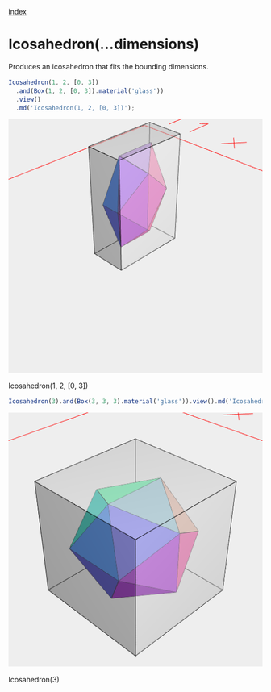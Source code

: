[index](../../nb/api/index.md)
# Icosahedron(...dimensions)

Produces an icosahedron that fits the bounding dimensions.

```JavaScript
Icosahedron(1, 2, [0, 3])
  .and(Box(1, 2, [0, 3]).material('glass'))
  .view()
  .md('Icosahedron(1, 2, [0, 3])');
```

![Image](Icosahedron.md.0.png)

Icosahedron(1, 2, [0, 3])

```JavaScript
Icosahedron(3).and(Box(3, 3, 3).material('glass')).view().md('Icosahedron(3)');
```

![Image](Icosahedron.md.1.png)

Icosahedron(3)
